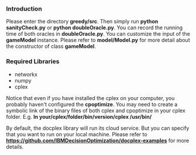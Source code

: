 ### Introduction

Please enter the directory **greedy/src**. Then simply run **python sanityCheck.py** or **python doubleOracle.py**.
You can record the running time of both oracles in **doubleOracle.py**.
You can customize the input of the **gameModel** instance. Please refer to **model/Model.py** for more detail about the constructor of class **gameModel**.

### Required Libraries
* networkx
* numpy
* cplex

Notice that even if you have installed the cplex on your computer, you probably haven't configured the **cpoptimize**.
You may need to create a symbolic link of the binary files of both cplex and cpoptimize in your cplex folder.
E.g. **ln your/cplex/folder/bin/version/cplex /usr/bin/**

By default, the docplex library will run its cloud service. But you can specify that you want to run on your local machine. Please refer to **https://github.com/IBMDecisionOptimization/docplex-examples** for more details.
